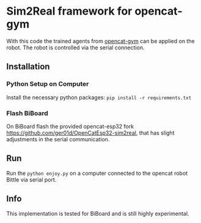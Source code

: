 # Sim2Real framework for opencat-gym
With this code the trained agents from [opencat-gym](https://github.com/ger01d/opencat-gym) can be applied on the robot. The robot is controlled via the serial connection.

## Installation
### Python Setup on Computer
Install the necessary python packages: ```pip install -r requirements.txt```

### Flash BiBoard
On BiBoard flash the provided opencat-esp32 fork https://github.com/ger01d/OpenCatEsp32-sim2real, that has slight adjustments in the serial communication.

## Run
Run the ```python enjoy.py``` on a computer connected to the opencat robot Bittle via serial port.

## Info
This implementation is tested for BiBoard and is still highly experimental.

 
